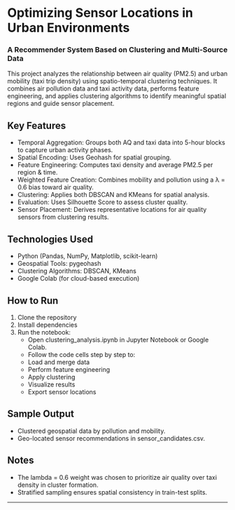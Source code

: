 # Optimizing Sensor Locations in Urban Environments  
### A Recommender System Based on Clustering and Multi-Source Data
 
This project analyzes the relationship between air quality (PM2.5) and urban mobility (taxi trip density) using spatio-temporal clustering techniques. It combines air pollution data and taxi activity data, performs feature engineering, and applies clustering algorithms to identify meaningful spatial regions and guide sensor placement.

##  Key Features  
- Temporal Aggregation: Groups both AQ and taxi data into 5-hour blocks to capture urban activity phases.
- Spatial Encoding: Uses Geohash for spatial grouping.
- Feature Engineering: Computes taxi density and average PM2.5 per region & time.
- Weighted Feature Creation: Combines mobility and pollution using a λ = 0.6 bias toward air quality.
- Clustering: Applies both DBSCAN and KMeans for spatial analysis.
- Evaluation: Uses Silhouette Score to assess cluster quality.
- Sensor Placement: Derives representative locations for air quality sensors from clustering results.
  
##  Technologies Used 
- Python (Pandas, NumPy, Matplotlib, scikit-learn)
- Geospatial Tools: pygeohash
- Clustering Algorithms: DBSCAN, KMeans
- Google Colab (for cloud-based execution)

##  How to Run 
1. Clone the repository
2. Install dependencies
3. Run the notebook:
    - Open clustering_analysis.ipynb in Jupyter Notebook or Google Colab.
    - Follow the code cells step by step to:
    - Load and merge data
    - Perform feature engineering
    - Apply clustering
    - Visualize results
    - Export sensor locations

##  Sample Output
- Clustered geospatial data by pollution and mobility.
- Geo-located sensor recommendations in sensor_candidates.csv.

##  Notes  
- The lambda = 0.6 weight was chosen to prioritize air quality over taxi density in cluster formation.
- Stratified sampling ensures spatial consistency in train-test splits.

---

